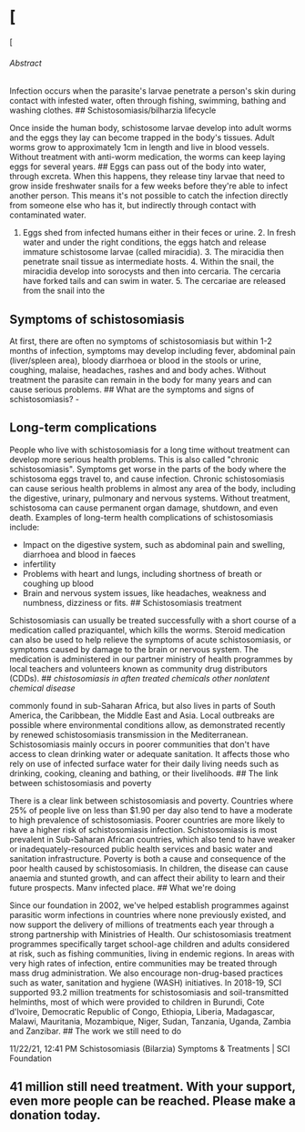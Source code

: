 # [
[

###### Abstract

Infection occurs when the parasite's larvae penetrate a person's skin during contact with infested water, often through fishing, swimming, bathing and washing clothes. ## Schistosomiasis/bilharzia lifecycle

Once inside the human body, schistosome larvae develop into adult worms and the eggs they lay can become trapped in the body's tissues. Adult worms grow to approximately 1cm in length and live in blood vessels. Without treatment with anti-worm medication, the worms can keep laying eggs for several years. ## Eggs can pass out of the body into water, through excreta. When this happens, they release tiny larvae that need to grow inside freshwater snails for a few weeks before they're able to infect another person. This means it's not possible to catch the infection directly from someone else who has it, but indirectly through contact with contaminated water.

1. Eggs shed from infected humans either in their feces or urine. 2. In fresh water and under the right conditions, the eggs hatch and release immature schistosome larvae (called miracidia). 3. The miracidia then penetrate snail tissue as intermediate hosts. 4. Within the snail, the miracidia develop into sorocysts and then into cercaria. The cercaria have forked tails and can swim in water. 5. The cercariae are released from the snail into the

## Symptoms of schistosomiasis

At first, there are often no symptoms of schistosomiasis but within 1-2 months of infection, symptoms may develop including fever, abdominal pain (liver/spleen area), bloody diarrhoea or blood in the stools or urine, coughing, malaise, headaches, rashes and and body aches. Without treatment the parasite can remain in the body for many years and can cause serious problems. ## What are the symptoms and signs of schistosomiasis? -

## Long-term complications

People who live with schistosomiasis for a long time without treatment can develop more serious health problems. This is also called "chronic schistosomiasis". Symptoms get worse in the parts of the body where the schistosoma eggs travel to, and cause infection. Chronic schistosomiasis can cause serious health problems in almost any area of the body, including the digestive, urinary, pulmonary and nervous systems. Without treatment, schistosoma can cause permanent organ damage, shutdown, and even death. Examples of long-term health complications of schistosomiasis include:

* Impact on the digestive system, such as abdominal pain and swelling, diarrhoea and blood in faeces
* infertility
* Problems with heart and lungs, including shortness of breath or coughing up blood
* Brain and nervous system issues, like headaches, weakness and numbness, dizziness or fits. ## Schistosomiasis treatment

Schistosomiasis can usually be treated successfully with a short course of a medication called praziquantel, which kills the worms. Steroid medication can also be used to help relieve the symptoms of acute schistosomiasis, or symptoms caused by damage to the brain or nervous system. The medication is administered in our partner ministry of health programmes by local teachers and volunteers known as community drug distributors (CDDs). ## _chistosomiasis in aften treated chemicals other nonlatent chemical disease_

commonly found in sub-Saharan Africa, but also lives in parts of South America, the Caribbean, the Middle East and Asia. Local outbreaks are possible where environmental conditions allow, as demonstrated recently by renewed schistosomiasis transmission in the Mediterranean. Schistosomiasis mainly occurs in poorer communities that don't have access to clean drinking water or adequate sanitation. It affects those who rely on use of infected surface water for their daily living needs such as drinking, cooking, cleaning and bathing, or their livelihoods. ## The link between schistosomiasis and poverty

There is a clear link between schistosomiasis and poverty. Countries where 25% of people live on less than $1.90 per day also tend to have a moderate to high prevalence of schistosomiasis. Poorer countries are more likely to have a higher risk of schistosomiasis infection. Schistosomiasis is most prevalent in Sub-Saharan African countries, which also tend to have weaker or inadequately-resourced public health services and basic water and sanitation infrastructure. Poverty is both a cause and consequence of the poor health caused by schistosomiasis. In children, the disease can cause anaemia and stunted growth, and can affect their ability to learn and their future prospects. Manv infected place. ## What we're doing

Since our foundation in 2002, we've helped establish programmes against parasitic worm infections in countries where none previously existed, and now support the delivery of millions of treatments each year through a strong partnership with Ministries of Health. Our schistosomiasis treatment programmes specifically target school-age children and adults considered at risk, such as fishing communities, living in endemic regions. In areas with very high rates of infection, entire communities may be treated through mass drug administration. We also encourage non-drug-based practices such as water, sanitation and hygiene (WASH) initiatives. In 2018-19, SCI supported 93.2 million treatments for schistosomiasis and soil-transmitted helminths, most of which were provided to children in Burundi, Cote d'lvoire, Democratic Republic of Congo, Ethiopia, Liberia, Madagascar, Malawi, Mauritania, Mozambique, Niger, Sudan, Tanzania, Uganda, Zambia and Zanzibar. ## The work we still need to do

11/22/21, 12:41 PM Schistosomiasis (Bilarzia) Symptoms & Treatments | SCI Foundation

## 41 million still need treatment. With your support, even more people can be reached. Please make a donation today.